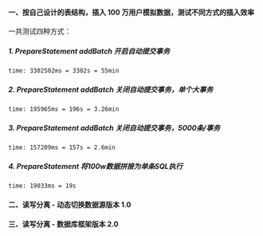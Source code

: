 #### 一、按自己设计的表结构，插入 100 万用户模拟数据，测试不同方式的插入效率

一共测试四种方式：

##### 1. PrepareStatement addBatch 开启自动提交事务
```
time: 3302502ms = 3302s = 55min
```
##### 2. PrepareStatement addBatch 关闭自动提交事务，单个大事务
```
time: 195965ms = 196s = 3.26min
```
##### 3. PrepareStatement addBatch 关闭自动提交事务，5000条/事务
```
time: 157209ms = 157s = 2.6min
```
##### 4. PrepareStatement 将100w数据拼接为单条SQL执行
```
time: 19033ms = 19s
```


#### 二、读写分离 - 动态切换数据源版本 1.0

#### 三、读写分离 - 数据库框架版本 2.0

